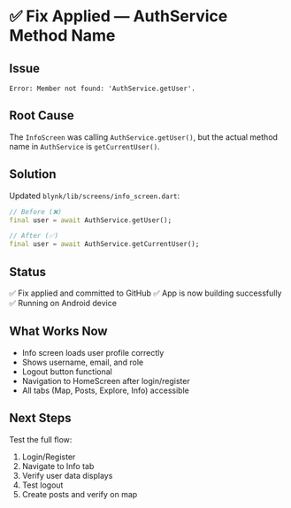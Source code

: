 # ✅ Fix Applied — AuthService Method Name

## **Issue**
```
Error: Member not found: 'AuthService.getUser'.
```

## **Root Cause**
The `InfoScreen` was calling `AuthService.getUser()`, but the actual method name in `AuthService` is `getCurrentUser()`.

## **Solution**
Updated `blynk/lib/screens/info_screen.dart`:

```dart
// Before (❌)
final user = await AuthService.getUser();

// After (✅)
final user = await AuthService.getCurrentUser();
```

## **Status**
✅ Fix applied and committed to GitHub
✅ App is now building successfully
✅ Running on Android device

## **What Works Now**
- Info screen loads user profile correctly
- Shows username, email, and role
- Logout button functional
- Navigation to HomeScreen after login/register
- All tabs (Map, Posts, Explore, Info) accessible

## **Next Steps**
Test the full flow:
1. Login/Register
2. Navigate to Info tab
3. Verify user data displays
4. Test logout
5. Create posts and verify on map

